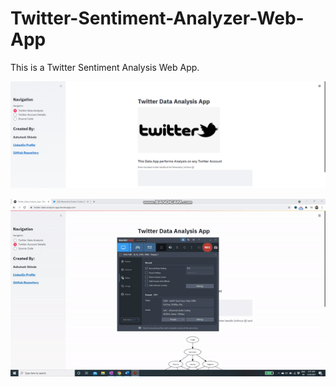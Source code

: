 # Twitter-Sentiment-Analyzer-Web-App
This is a Twitter Sentiment Analysis Web App.

![Screenshot](twitter_app.PNG)

![](twitter_app_gif.gif)
